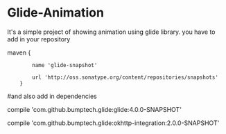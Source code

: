 # Glide-Animation
It's a simple project of showing animation using glide library.
you have to add in your repository 


maven {
            
            name 'glide-snapshot'
            
            url 'http://oss.sonatype.org/content/repositories/snapshots'
        }
        
        

#and also add in dependencies

compile 'com.github.bumptech.glide:glide:4.0.0-SNAPSHOT'

compile 'com.github.bumptech.glide:okhttp-integration:2.0.0-SNAPSHOT'
